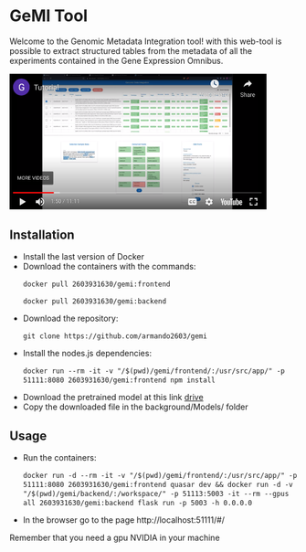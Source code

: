 # GeMI Tool

Welcome to the Genomic Metadata Integration tool! with this web-tool is possible to extract structured tables from the metadata of all the experiments contained in the Gene Expression Omnibus.

<a href="https://www.youtube.com/watch?v=HLcDDIQ69YA" target="_blank"><img src="https://raw.githubusercontent.com/armando2603/GeMI/incremental_model/doc/img/youtube_gemi.png" width="450" alt="KDD promo video"/></a>

## Installation

- Install the last version of Docker
- Download the containers with the commands:
  ```console
  docker pull 2603931630/gemi:frontend
  ```
  ```console
  docker pull 2603931630/gemi:backend
  ```
- Download the repository:
  ```console
  git clone https://github.com/armando2603/gemi
  ```
- Install the nodes.js dependencies:
  ```console
  docker run --rm -it -v "/$(pwd)/gemi/frontend/:/usr/src/app/" -p 51111:8080 2603931630/gemi:frontend npm install
  ```
- Download the pretrained model at this link <a href="https://drive.google.com/file/d/1-TZmS_LVmoO9a_mPgdr8aRJgPf6B0Kjp/view?usp=sharing" target="_blank">drive</a>
- Copy the downloaded file in the background/Models/ folder
  
## Usage
- Run the containers:
  ```console
  docker run -d --rm -it -v "/$(pwd)/gemi/frontend/:/usr/src/app/" -p 51111:8080 2603931630/gemi:frontend quasar dev && docker run -d -v "/$(pwd)/gemi/backend/:/workspace/" -p 51113:5003 -it --rm --gpus all 2603931630/gemi:backend flask run -p 5003 -h 0.0.0.0
  ```
- In the browser go to the page http://localhost:51111/#/

Remember that you need a gpu NVIDIA in your machine
